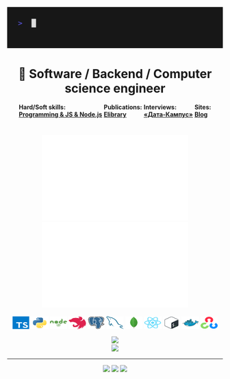<img src="demo.gif">
<div align="center">
  <h1>👷 Software / Backend / Computer science engineer</h1>
  <div style="display: inline-block; text-align: left;">
     <strong>Hard/Soft skills:</strong><br>
    <strong><a href="https://github.com/Mariama4/Mariama4/blob/main/SKILLS.md">Programming & JS & Node.js</a></strong>
  </div>
  <div style="display: inline-block; text-align: left;">
    <strong>Publications:</strong><br>
    <a href="https://www.elibrary.ru/item.asp?id=50352543"><strong>Elibrary</strong></a>
  </div>
  <div style="display: inline-block; text-align: left;">
    <strong>Interviews:</strong><br>
    <a href="https://edexpert.ru/data-analysis#:~:text=%D0%B8%D1%81%D1%81%D0%BB%D0%B5%D0%B4%D0%BE%D0%B2%D0%B0%D1%82%D0%B5%D0%BB%D1%8C%D1%81%D0%BA%D0%BE%D0%B3%D0%BE%20%D0%B4%D0%B0%D1%82%D0%B0%2D%D0%BF%D1%80%D0%BE%D0%B5%D0%BA%D1%82%D0%B0.-,%D0%93%D0%B5%D0%BE%D1%80%D0%B3%D0%B8%D0%B9%20%D0%A2%D0%B0%D1%81%D0%BA%D0%B0%D0%B1%D1%83%D0%BB%D0%BE%D0%B2,-%D1%83%D1%87%D0%B0%D1%81%D1%82%D0%BD%D0%B8%D0%BA%20%C2%AB%D0%94%D0%B0%D1%82%D0%B0%2D%D0%9A%D0%B0%D0%BC%D0%BF%D1%83%D1%81%D0%B0"> 
      <strong>«Дата-Кампус»</strong>
    </a>
  </div>
    <div style="display: inline-block; text-align: left;">
    <strong>Sites:</strong><br>
    <a href="https://www.elibrary.ru/item.asp?id=50352543"><strong>Blog</strong></a>
  </div>
</div>


#

<div align="center">
          <img height="200em" src="https://raw.githubusercontent.com/Mariama4/github-stats/master/generated/overview.svg#gh-dark-mode-only"/>
   <img height="200em" src="https://raw.githubusercontent.com/Mariama4/github-stats/master/generated/languages.svg#gh-dark-mode-only"/>
<!--         <img height="180em" src="https://github-readme-stats.vercel.app/api?username=mariama4&layout=compact&show_icons=true&theme=white&icon_color=2a84ea&bg_color=171717&text_color=2a84ea"/>
   <img height="180em" src="https://github-readme-stats.vercel.app/api/top-langs/?username=mariama4&layout=compact&langs_count=8&theme=white&icon_color=2a84ea&hide_border=true&bg_color=00000000&text_color=2a84ea&exclude_repo=SIBSIU-schedule-telegram-bot,parser-edu-schedule-SIBSIU-SPO-ISP18"/> -->
   </a>
</div>
<div style="display: inline_block" align="center"><br>
   <img align="center" height="30" width="40" src="https://raw.githubusercontent.com/devicons/devicon/master/icons/typescript/typescript-original.svg" />
   <img align="center" height="30" width="40" src="https://raw.githubusercontent.com/devicons/devicon/master/icons/python/python-original.svg" />
   <img align="center" height="30" width="40" src="https://raw.githubusercontent.com/devicons/devicon/master/icons/nodejs/nodejs-plain-wordmark.svg" />
   <img align="center" height="30" width="40" src="https://github.com/devicons/devicon/blob/master/icons/nestjs/nestjs-original.svg" />
   <img align="center" height="30" width="40" src="https://github.com/devicons/devicon/raw/master/icons/postgresql/postgresql-original.svg" />
   <img align="center" height="30" width="40" src="https://github.com/devicons/devicon/raw/master/icons/mysql/mysql-original.svg" />
   <img align="center" height="30" width="40" src="https://github.com/devicons/devicon/raw/master/icons/mongodb/mongodb-original.svg" />
   <img align="center" height="30" width="40" src="https://github.com/devicons/devicon/raw/master/icons/react/react-original.svg" />
   <img align="center" height="30" width="40" src="https://github.com/devicons/devicon/raw/master/icons/bash/bash-original.svg" />
   <img align="center" height="30" width="40" src="https://github.com/devicons/devicon/raw/master/icons/docker/docker-original.svg" />
  <img align="center" height="30" width="40" src="https://github.com/devicons/devicon/raw/master/icons/opencv/opencv-original.svg" />
</div>

<div style="display: inline_block" align="center">
   <br>
   <img src="https://www.codewars.com/users/Mariama4/badges/small">
   <br>
   <img src="https://img.shields.io/badge/dynamic/json?style=for-the-badge&labelColor=black&color=%23ffa116&label=Solved&query=solvedOverTotal&url=https%3A%2F%2Fbadge.xyli.tech/%2Fapi%2Fusers%2FMariama4&logo=leetcode&logoColor=yellow">
</div>

---

<div align="center"> 
   <a href = "mailto:taskabulov.dev@gmail.com" target="_blank"><img src="https://img.shields.io/badge/-Gmail-%23333?style=for-the-badge&logo=gmail&logoColor=white"></a>
   <a href="https://t.me/gtaskabulov_dev" target="_blank"><img src="https://img.shields.io/badge/-Telegram-%23333?style=for-the-badge&logo=telegram&logoColor=white" /></a>
   <a href="https://vk.com/mariama4n" target="_blank"><img src="https://img.shields.io/badge/-Vkontakte-%23333?style=for-the-badge&logo=Vk" /></a>
</div>
